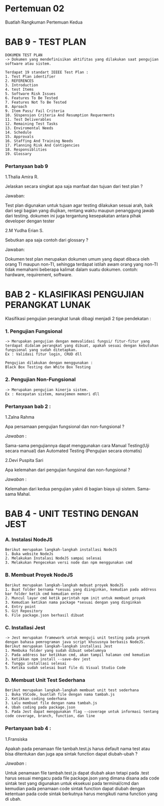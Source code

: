 # Pertemuan 02
Buatlah Rangkuman Pertemuan Kedua

# BAB 9 - TEST PLAN
    DOKUMEN TEST PLAN 
    -> Dokumen yang mendefinisikan aktifitas yang dilakukan saat pengujian software atau sistem.

    Terdapat 19 standart IEEEE Test Plan :
    1. Test Plan identifier
    2. REFERENCES
    3. Introduction
    4. test Items
    5. Software Risk Issues
    6. Features To Be Tested
    7. Features Not To Be Tested
    8. Aproach
    9. Item Pass/ Fail Criteria
    10. SUspension Criteria And Resumption Requerments
    11. Test Deliverables
    12. Remaining Test Tasks
    13. Enviromental Needs
    14. Schedule
    15. Approvals
    16. Staffing And Training Needs
    17. Planning Risk And Contigencies
    18. Responsiblities
    19. Glossary

### Pertanyaan bab 9
1.Thalia Amira R.

Jelaskan secara singkat apa saja manfaat dan tujuan dari test plan ?

Jawaban: 

Test plan digunakan untuk tujuan agar testing dilakukan sesuai arah, baik dari segi bagian yang diujikan, rentang waktu maupun penanggung jawab dari testing. dokumen ini juga tergantung kesepakatan antara pihak developer dengan tester

2.M Yudha Erian S.

Sebutkan apa saja contoh dari glossary ?

Jawaban:

Dokumen test plan merupakan dokumen umum yang dapat dibaca oleh orang TI maupun non-TI, sehingga terdapat istilah awam orang yang non-TI tidak memahami beberapa kalimat dalam suatu dokumen. contoh: hardware, requirement, software.

# BAB 2 - KLASIFIKASI PENGUJIAN PERANGKAT LUNAK
Klasifikasi pengujian perangkat lunak dibagi menjadi 2 tipe pendekatan :
### 1. Pengujian Fungsional
    -> Merupakan pengujian dengan memvalidasi fungsi/ fitur-fitur yang terdapat didalam perangkat yang dibuat, apakah sesuai dengan kebutuhan fungsional yang sudah ditetapkan.
    Ex : Validasi fitur login, CRUD dll 
    
    Pengujian dilakukan dengan menggunakan :
    Black Box Testing dan White Box Testing
### 2. Pengujian Non-Fungsional
    -> Merupakan pengujian kinerja sistem.
    Ex : Kecepatan sistem, manajemen memori dll

### Pertanyaan bab 2 :
1.Zalna Rahma

Apa persamaan pengujian fungsional dan non-fungsional ?

*Jawaban* : 

Sama-sama pengujiannya dapat menggunakan cara Manual Testing(Uji secara manual) dan Automated Testing (Pengujian secara otomatis)

2.Devi Puspita Sari

Apa kelemahan dari pengujian fungsinal dan non-fungsional ?

*Jawaban* : 

Kelemahan dari kedua pengujian yakni di bagian biaya uji sistem. Sama-sama Mahal.

# BAB 4 - UNIT TESTING DENGAN JEST
### A. Instalasi NodeJS
    Berikut merupakan langkah-langkah installasi NodeJS
    1. Buka website NodeJs
    2. Melakukan Instalasi NodeJS sampai selesai
    3. Melakukan Pengecekan versi node dan npm menggunakan cmd

### B. Membuat Proyek NodeJS
    Berikut merupakan langkah-langkah mebuat proyek NodeJS
    1. Buat folder bernama *sesuai yang diinginkan, kemudian pada address bar folder ketik cmd kemudian enter
    2. Muncul layar cmd ketik perintah npm init untuk membuat proyek
    3. Kemudian ketikan nama package *sesuai dengan yang dinginkan
    4. Entry point
    5. Git Repository
    6. File package.json berhasil dibuat

### C. Installasi Jest
    -> Jest merupakan framework untuk menguji unit testing pada proyek dengan bahasa pemrograman java script khususnya berbasis NodeJS.
    Berikut merupakan langkah-langkah installasi Jest
    1. Membuka folder yang sudah dibuat sebelumnya
    2. Pada address bar ketikkan cmd, akan tampil halaman cmd kemudian
    3. ketikkan npm install --save-dev jest
    4. Tunggu installasi selesai
    5. Ketika sudah selesai buat file di Visual Studio Code

### D. Membuat Unit Test Sederhana
    Berikut merupakan langkah-langkah membuat unit test sederhana
    1. Buka VSCode, buatlah file dengan nama tambah.js
    2. Ketikkan coding sederhana
    3. Lalu membuat file dengan nama tambah.js
    4. Ubah coding pada package.json
    5. Pada Jest dapat menggunakan flag --coverage untuk informasi tentang code coverage, branch, function, dan line 

### Pertanyaan bab 4 :
1.Fransiska

Apakah pada penamaan file tambah.test.js harus default nama test atau bisa ditentukan dan juga apa sintak function dapat diubah-ubah ?

*Jawaban* : 

Untuk penamaan file tambah.test.js dapat diubah akan tetapi pada .test harus sesuai mengacu pada file package.json yang dimana disana ada code sintak test yang digunakan untuk eksekusi pada terminal/cmd dan kemudian pada penamaan code sintak function dapat diubah dengan ketentuan pada code sintak berkutnya harus mengikuti nama function yang di ubah.


